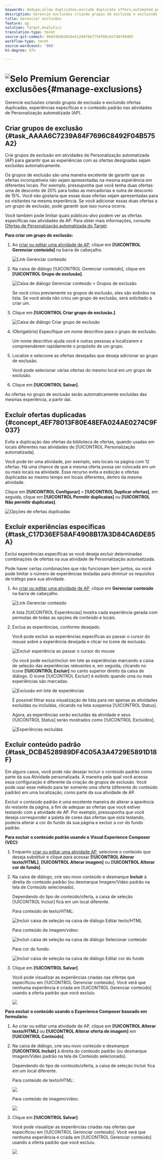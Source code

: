 ```yaml
---
keywords: dedupe;allow duplicates;exclude duplicate offers;automated personalization;disallow duplicate offers
description: Gerencie exclusões criando grupos de exclusão e excluindo ofertas duplicadas, experiências específicas e o conteúdo padrão nas atividades de Personalização Adobe Target automatizada (AP) no Adobe Target.
title: Gerenciar exclusões
feature: ap
solution: Target,Analytics
translation-type: tm+mt
source-git-commit: 968d36d65016e51290f6bf754f69c91fd8f68405
workflow-type: tm+mt
source-wordcount: '960'
ht-degree: 97%

---
```



# ![Selo Premium](/help/assets/premium.png) Gerenciar exclusões{#manage-exclusions}

Gerencie exclusões criando grupos de exclusão e excluindo ofertas duplicadas, experiências específicas e o conteúdo padrão nas atividades de Personalização automatizada (AP).

## Criar grupos de exclusão {#task_AAAA6C7239A84F7696C8492F04B575A2}

Crie grupos de exclusão em atividades de Personalização automatizada (AP) para garantir que as experiências com as ofertas designadas sejam excluídas automaticamente.

Os grupos de exclusão são uma maneira excelente de garantir que as ofertas incompatíveis não sejam apresentadas na mesma experiência em diferentes locais. Por exemplo, pressuponha que você tenha duas ofertas: uma de desconto de 20% para todas as mercadorias e outra de desconto de 15%. Você não gostaria que essas duas ofertas sejam apresentadas para os visitantes na mesma experiência. Se você adicionar essas duas ofertas a um grupo de exclusão, pode garantir que isso nunca ocorra.

Você também pode limitar quais públicos-alvo podem ver as ofertas específicas nas atividades de AP. Para obter mais informações, consulte [Ofertas de Personalização automatizada do Target](/help/c-activities/t-automated-personalization/ap-target-offers.md).

**Para criar um grupo de exclusão:**

1. Ao [criar ou editar uma atividade de AP](/help/c-activities/t-automated-personalization/create-ap-activity.md), clique em **[!UICONTROL Gerenciar conteúdo]** na barra de cabeçalho.

   ![Link Gerenciar conteúdo](/help/c-activities/t-automated-personalization/assets/manage-content.png)

1. Na caixa de diálogo [!UICONTROL Gerenciar conteúdo], clique em **[!UICONTROL Grupo de exclusão]**.

   ![Caixa de diálogo Gerenciar conteúdo > Grupos de exclusão](/help/c-activities/t-automated-personalization/assets/exclusion_group_create-new.png)

   Se você criou previamente os grupos de exclusão, eles são exibidos na lista. Se você ainda não criou um grupo de exclusão, será solicitado a criar um.

1. Clique em **[!UICONTROL Criar grupo de exclusão.]**

   ![Caixa de diálogo Criar grupo de exclusão](/help/c-activities/t-automated-personalization/assets/exclusion_group_create_dialog-new.png)

1. (Obrigatório) Especifique um nome descritivo para o grupo de exclusão.

   Um nome descritivo ajuda você e outras pessoas a localizarem e compreenderem rapidamente o propósito de um grupo.

1. Localize e selecione as ofertas desejadas que deseja adicionar ao grupo de exclusão.

   Você pode selecionar várias ofertas do mesmo local em um grupo de exclusão.

1. Clique em **[!UICONTROL Salvar]**.

As ofertas no grupo de exclusão serão automaticamente excluídas das mesmas experiência, a partir daí.

## Excluir ofertas duplicadas {#concept_4EF78013F80E48EFA024AE0274C9F037}

Evita a duplicação das ofertas da biblioteca de ofertas, quando usadas em locais diferentes nas atividades de [!UICONTROL Personalização automatizada].

Você pode ter uma atividade, por exemplo, seis locais na página com 12 ofertas. Há uma chance de que a mesma oferta possa ser colocada em um ou mais locais na atividade. Esse recurso evita a exibição e ofertas duplicadas ao mesmo tempo em locais diferentes, dentro da mesma atividade.

Clique em **[!UICONTROL Configurar]** > **[!UICONTROL Duplicar ofertas]**, em seguida, clique em **[!UICONTROL Permitir duplicatas]** ou **[!UICONTROL Não permitir duplicatas]**.

![Opções de ofertas duplicadas](/help/c-activities/t-automated-personalization/assets/duplicate_offers-new.png)

## Excluir experiências especificas {#task_C17D36EF58AF4908B17A3D84CA6DE85A}

Exclui experiências específicas se você deseja excluir determinadas combinações de ofertas na sua atividade de Personalização automatizada.

Pode haver certas combinações que não funcionam bem juntos, ou você pode limitar o número de experiências testadas para diminuir os requisitos de tráfego para sua atividade.

1. Ao [criar ou editar uma atividade de AP](/help/c-activities/t-automated-personalization/create-ap-activity.md), clique em **Gerenciar conteúdo** na barra de cabeçalho.

   ![Link Gerenciar conteúdo](/help/c-activities/t-automated-personalization/assets/manage-content.png)

   A lista [!UICONTROL Experiências] mostra cada experiência gerada com permutas de todas as opções de conteúdo e locais.

1. Exclua as experiências, conforme desejado.

   Você pode excluir as experiências específicas ao passar o cursor do mouse sobre a experiência desejada e clicar no ícone de exclusão.

   ![Excluir experiência ao passar o cursor do mouse](/help/c-activities/t-automated-personalization/assets/exclude_exp_1a.png)

   Ou você pode excluir/incluir em lote as experiências marcando a caixa de seleção das experiências relevantes e, em seguida, clicando no ícone **[!UICONTROL Excluir]** no canto superior direito da caixa de diálogo. O ícone [!UICONTROL Excluir] é exibido quando uma ou mais experiências são marcadas.

   ![Exclusão em lote de experiências](/help/c-activities/t-automated-personalization/assets/exclude_exp_2a.png)

   É possível filtrar essa visualização de lista para ver apenas as atividades excluídas ou incluídas, clicando na lista suspensa [!UICONTROL Status].

   Agora, as experiências serão excluídas da atividade e seus [!UICONTROL Status] serão mostrados como [!UICONTROL Excluídos].

   ![Experiências excluídas](/help/c-activities/t-automated-personalization/assets/exclude_exp_3a.png)

## Excluir conteúdo padrão {#task_DCB4528989DF4C05A3A4729E5891D18F}

Em alguns casos, você pode não desejar incluir o conteúdo padrão como parte da sua Atividade personalizada. A maneira pela qual você acessa essa configuração é diferente da criação de grupos de exclusão. Você pode usar esse método para ter somente uma oferta (diferente do conteúdo padrão) em uma localização, como parte da sua atividade de AP.

Excluir o conteúdo padrão é uma excelente maneira de alterar a aparência do restante da página, a fim de adequar as ofertas que você estiver testando com a atividade de AP. Por exemplo, pressuponha que você deseja corresponder a paleta de cores das ofertas que está testando, poderia alterar a cor do fundo da sua página e excluir a cor do fundo padrão.

**Para excluir o conteúdo padrão usando o Visual Experience Composer (VEC):**

1. Enquanto [criar ou editar uma atividade AP](/help/c-activities/t-automated-personalization/create-ap-activity.md), selecione o conteúdo que deseja substituir e clique para acessar **[!UICONTROL Alterar texto/HTML]**, **[!UICONTROL Alterar imagem]** ou **[!UICONTROL Alterar cor de fundo]**.
1. Na caixa de diálogo, crie seu novo conteúdo e desmarque **Incluir** à direita do conteúdo padrão (ou desmarque Imagem/Vídeo padrão na tela de Conteúdo selecionado).

   Dependendo do tipo de conteúdo/oferta, a caixa de seleção [!UICONTROL Incluir] fica em um local diferente.

   Para conteúdo de texto/HTML:

   ![Incluir caixa de seleção na caixa de diálogo Editar texto/HTML](/help/c-activities/t-automated-personalization/assets/exclude_content_vec_1a.png)

   Para conteúdo de imagem/vídeo:

   ![Incluir caixa de seleção na caixa de diálogo Selecionar conteúdo](/help/c-activities/t-automated-personalization/assets/exclude_content_vec_2a.png)

   Para cor do fundo:

   ![Incluir caixa de seleção na caixa de diálogo Editar cor do fundo](/help/c-activities/t-automated-personalization/assets/exclude_content_vec_3a.png)

1. Clique em **[!UICONTROL Salvar]**.

   Você pode visualizar as experiências criadas nas ofertas que especificou em [!UICONTROL Gerenciar conteúdo]. Você verá que nenhuma experiência é criada em [!UICONTROL Gerenciar conteúdo] usando a oferta padrão que você excluiu.

   ![](assets/exclude_content_vec_4.png)

**Para excluir o conteúdo usando o Experience Composer baseado em formulário:**

1. Ao criar ou editar uma atividade de AP, clique em **[!UICONTROL Alterar texto/HTML]** ou **[!UICONTROL Alterar oferta de imagem]** em **[!UICONTROL Conteúdo]**.
1. Na caixa de diálogo, crie seu novo conteúdo e desmarque **[!UICONTROL Incluir]** à direita do conteúdo padrão (ou desmarque Imagem/Vídeo padrão na tela de Conteúdo selecionado).

   Dependendo do tipo de conteúdo/oferta, a caixa de seleção Incluir fica em um local diferente.

   Para conteúdo de texto/HTML:

   ![](assets/exclude_content_form_1.png)

   Para conteúdo de imagem/vídeo:

   ![](assets/exclude_content_form_2.png)

1. Clique em **[!UICONTROL Salvar]**.

   Você pode visualizar as experiências criadas nas ofertas que especificou em [!UICONTROL Gerenciar conteúdo]. Você verá que nenhuma experiência é criada em [!UICONTROL Gerenciar conteúdo] usando a oferta padrão que você excluiu.

   ![](assets/exclude_content_form_3.png)
